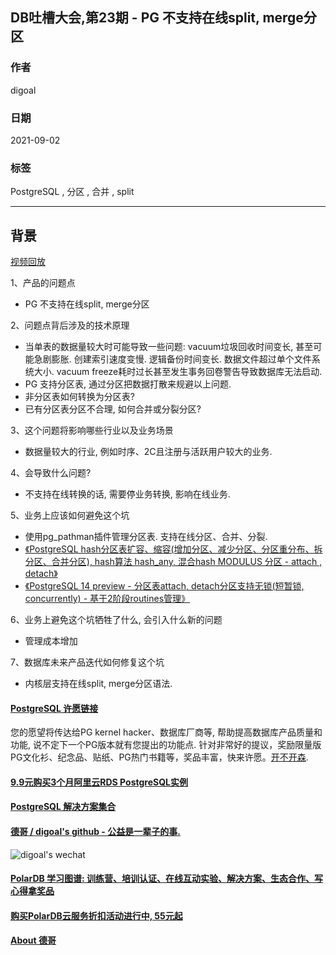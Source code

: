 ## DB吐槽大会,第23期 - PG 不支持在线split, merge分区  
  
### 作者  
digoal  
  
### 日期  
2021-09-02  
  
### 标签  
PostgreSQL , 分区 , 合并 , split   
  
----  
  
## 背景  
[视频回放](https://www.bilibili.com/video/BV1Lq4y1S7Hq/)  
  
1、产品的问题点  
- PG 不支持在线split, merge分区   
  
2、问题点背后涉及的技术原理  
- 当单表的数据量较大时可能导致一些问题: vacuum垃圾回收时间变长, 甚至可能急剧膨胀. 创建索引速度变慢. 逻辑备份时间变长. 数据文件超过单个文件系统大小. vacuum freeze耗时过长甚至发生事务回卷警告导致数据库无法启动.   
- PG 支持分区表, 通过分区把数据打散来规避以上问题.   
- 非分区表如何转换为分区表?   
- 已有分区表分区不合理, 如何合并或分裂分区?   
  
3、这个问题将影响哪些行业以及业务场景  
- 数据量较大的行业, 例如时序、2C且注册与活跃用户较大的业务.   
  
4、会导致什么问题?  
- 不支持在线转换的话, 需要停业务转换, 影响在线业务.   
  
5、业务上应该如何避免这个坑  
- 使用pg_pathman插件管理分区表. 支持在线分区、合并、分裂.   
- [《PostgreSQL hash分区表扩容、缩容(增加分区、减少分区、分区重分布、拆分区、合并分区), hash算法 hash_any, 混合hash MODULUS 分区 - attach , detach》](../202104/20210422_01.md)   
- [《PostgreSQL 14 preview - 分区表attach, detach分区支持无锁(短暂锁, concurrently) - 基于2阶段routines管理》](../202103/20210326_04.md)    
  
6、业务上避免这个坑牺牲了什么, 会引入什么新的问题  
- 管理成本增加  
  
7、数据库未来产品迭代如何修复这个坑  
- 内核层支持在线split, merge分区语法.   
  
     
  
#### [PostgreSQL 许愿链接](https://github.com/digoal/blog/issues/76 "269ac3d1c492e938c0191101c7238216")
您的愿望将传达给PG kernel hacker、数据库厂商等, 帮助提高数据库产品质量和功能, 说不定下一个PG版本就有您提出的功能点. 针对非常好的提议，奖励限量版PG文化衫、纪念品、贴纸、PG热门书籍等，奖品丰富，快来许愿。[开不开森](https://github.com/digoal/blog/issues/76 "269ac3d1c492e938c0191101c7238216").  
  
  
#### [9.9元购买3个月阿里云RDS PostgreSQL实例](https://www.aliyun.com/database/postgresqlactivity "57258f76c37864c6e6d23383d05714ea")
  
  
#### [PostgreSQL 解决方案集合](https://yq.aliyun.com/topic/118 "40cff096e9ed7122c512b35d8561d9c8")
  
  
#### [德哥 / digoal's github - 公益是一辈子的事.](https://github.com/digoal/blog/blob/master/README.md "22709685feb7cab07d30f30387f0a9ae")
  
  
![digoal's wechat](../pic/digoal_weixin.jpg "f7ad92eeba24523fd47a6e1a0e691b59")
  
  
#### [PolarDB 学习图谱: 训练营、培训认证、在线互动实验、解决方案、生态合作、写心得拿奖品](https://www.aliyun.com/database/openpolardb/activity "8642f60e04ed0c814bf9cb9677976bd4")
  
  
#### [购买PolarDB云服务折扣活动进行中, 55元起](https://www.aliyun.com/activity/new/polardb-yunparter?userCode=bsb3t4al "e0495c413bedacabb75ff1e880be465a")
  
  
#### [About 德哥](https://github.com/digoal/blog/blob/master/me/readme.md "a37735981e7704886ffd590565582dd0")
  
